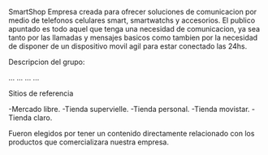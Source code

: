 SmartShop
Empresa creada para ofrecer soluciones de comunicacion por medio de
telefonos celulares smart, smartwatchs y accesorios.
El publico apuntado es todo aquel que tenga una necesidad de comunicacion, ya sea tanto por las llamadas y mensajes basicos como tambien por la necesidad de disponer de un dispositivo movil agil para estar conectado las 24hs.

Descripcion del grupo:

...
...
...
...


Sitios de referencia

-Mercado libre.
-Tienda supervielle.
-Tienda personal.
-Tienda movistar.
-Tienda claro.

Fueron elegidos por tener un contenido directamente relacionado con los productos que comercializara nuestra empresa.